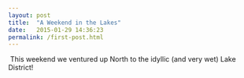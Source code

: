 ```yaml
---
layout: post
title:  "A Weekend in the Lakes"
date:   2015-01-29 14:36:23
permalink: /first-post.html
---
```

<span class="image featured"><img src="{{ site.baseurl }}/images/posts/newlands.jpg" alt=""></span>
This weekend we ventured up North to the idyllic (and very wet) Lake District! 

